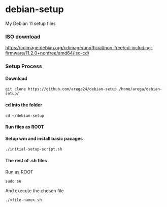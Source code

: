 # debian-setup
My Debian 11 setup files

### ISO download
https://cdimage.debian.org/cdimage/unofficial/non-free/cd-including-firmware/11.2.0+nonfree/amd64/iso-cd/

### Setup Process

#### Download
```
git clone https://github.com/arega24/debian-setup /home/arega/debian-setup/
```
#### cd into the folder
```
cd ~/debian-setup
```
#### Run files as ROOT


#### Setup wm and install basic pacages
```
./initial-setup-script.sh
```
#### The rest of .sh files

Run as ROOT
```
sudo su
```

And execute the chosen file

```
./<file-name>.sh
```
